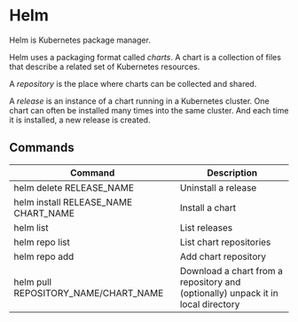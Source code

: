 # Helm

Helm is Kubernetes package manager.

Helm uses a packaging format called _charts_. A chart is a collection of files that describe a related set of Kubernetes resources.

A _repository_ is the place where charts can be collected and shared.

A _release_ is an instance of a chart running in a Kubernetes cluster. One chart can often be installed many times into the same cluster. And each time it is installed, a new release is created.

## Commands

| Command                              | Description                                                                      |
| ------------------------------------ | -------------------------------------------------------------------------------- |
| helm delete RELEASE_NAME             | Uninstall a release                                                              |
| helm install RELEASE_NAME CHART_NAME | Install a chart                                                                  |
| helm list                            | List releases                                                                    |
| helm repo list                       | List chart repositories                                                          |
| helm repo add                        | Add chart repository                                                             |
| helm pull REPOSITORY_NAME/CHART_NAME | Download a chart from a repository and (optionally) unpack it in local directory |
